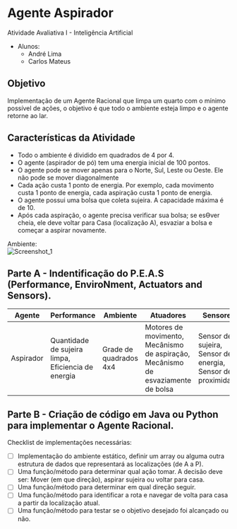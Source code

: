 # Agente Aspirador
Atividade Avaliativa I - Inteligência Artificial <br>
- Alunos: <br>
  - André Lima
  - Carlos Mateus

## Objetivo 
Implementação de um Agente Racional que limpa um quarto com o mínimo possível de ações, o objetivo é que todo o ambiente esteja limpo e o agente retorne ao lar.

## Características da Atividade
- Todo o ambiente é dividido em quadrados de 4 por 4.
- O agente (aspirador de pó) tem uma energia inicial de 100 pontos.
- O agente pode se mover apenas para o Norte, Sul, Leste ou Oeste. Ele não pode se mover diagonalmente
- Cada ação custa 1 ponto de energia. Por exemplo, cada movimento custa 1 ponto de energia, cada aspiração custa 1 ponto de energia.
- O agente possui uma bolsa que coleta sujeira. A capacidade máxima é de 10.
- Após cada aspiração, o agente precisa verificar sua bolsa; se esƟver cheia, ele deve voltar para Casa (localização A), esvaziar a bolsa e começar a aspirar novamente.

Ambiente:
<br>
![Screenshot_1](https://github.com/Treten312/agente-aspirador/assets/94249590/997716c8-0023-4fe8-98d8-78e78488caa6) 

## Parte A - Indentificação do P.E.A.S (Performance, EnviroNment, Actuators and Sensors).

| Agente | Performance | Ambiente | Atuadores | Sensores |
| --- | --- | --- | --- | --- |
| Aspirador | Quantidade de sujeira limpa, Eficiencia de energia | Grade de quadrados 4x4 | Motores de movimento, Mecânismo de aspiração, Mecânismo de esvaziamente de bolsa | Sensor de sujeira, Sensor de energia, Sensor de proximidade |

## Parte B - Criação de código em Java ou Python para implementar o Agente Racional.
Checklist de implementações necessárias:
- [ ] Implementação do ambiente estático, definir um array ou alguma outra estrutura de dados que representará as localizações (de A a P). 
- [ ] Uma função/método para determinar qual ação tomar. A decisão deve ser: Mover (em que direção), aspirar sujeira ou voltar para casa.
- [ ] Uma função/método para determinar em qual direção seguir.
- [ ] Uma função/método para identificar a rota e navegar de volta para casa a partir da localização atual.
- [ ] Uma função/método para testar se o objetivo desejado foi alcançado ou não.
